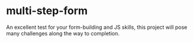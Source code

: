 # multi-step-form
An excellent test for your form-building and JS skills, this project will pose many challenges along the way to completion.
